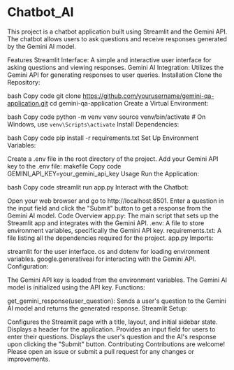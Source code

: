 # Chatbot_AI
This project is a chatbot application built using Streamlit and the Gemini API. The chatbot allows users to ask questions and receive responses generated by the Gemini AI model.

Features
Streamlit Interface: A simple and interactive user interface for asking questions and viewing responses.
Gemini AI Integration: Utilizes the Gemini API for generating responses to user queries.
Installation
Clone the Repository:

bash
Copy code
git clone https://github.com/yourusername/gemini-qa-application.git
cd gemini-qa-application
Create a Virtual Environment:

bash
Copy code
python -m venv venv
source venv/bin/activate  # On Windows, use `venv\Scripts\activate`
Install Dependencies:

bash
Copy code
pip install -r requirements.txt
Set Up Environment Variables:

Create a .env file in the root directory of the project.
Add your Gemini API key to the .env file:
makefile
Copy code
GEMINI_API_KEY=your_gemini_api_key
Usage
Run the Application:

bash
Copy code
streamlit run app.py
Interact with the Chatbot:

Open your web browser and go to http://localhost:8501.
Enter a question in the input field and click the "Submit" button to get a response from the Gemini AI model.
Code Overview
app.py: The main script that sets up the Streamlit app and integrates with the Gemini API.
.env: A file to store environment variables, specifically the Gemini API key.
requirements.txt: A file listing all the dependencies required for the project.
app.py
Imports:

streamlit for the user interface.
os and dotenv for loading environment variables.
google.generativeai for interacting with the Gemini API.
Configuration:

The Gemini API key is loaded from the environment variables.
The Gemini AI model is initialized using the API key.
Functions:

get_gemini_response(user_question): Sends a user's question to the Gemini AI model and returns the generated response.
Streamlit Setup:

Configures the Streamlit page with a title, layout, and initial sidebar state.
Displays a header for the application.
Provides an input field for users to enter their questions.
Displays the user's question and the AI's response upon clicking the "Submit" button.
Contributing
Contributions are welcome! Please open an issue or submit a pull request for any changes or improvements.
